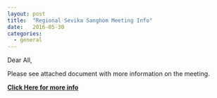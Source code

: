 ```yaml
---
layout: post
title:  "Regional Sevika Sanghom Meeting Info"
date:   2016-05-30
categories: 
  - general
---
```


Dear All,

Please see attached document with more information on the meeting.

[**Click Here for more info**](http://ebenezermarthomachurch.org/assets/NE-Regional-Meeting-Notice-2016.pdf)
